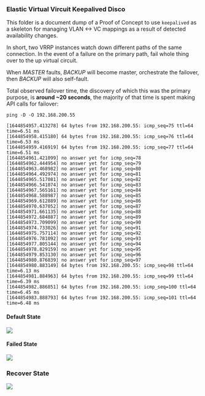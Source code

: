 ### Elastic Virtual Vircuit Keepalived Disco

This folder is a document dump of a Proof of Concept to use `keepalived` as a skeleton for managing VLAN <-> VC mappings as a result of detected availability changes.

In short, two VRRP instances watch down different paths of the same connection. In the event of a failure on the primary path, fail whole thing over to the up virtual circuit.

When *MASTER* faults, *BACKUP* will become master, orchestrate the failover, then *BACKUP* will also self-fault.

Total observed failover time, the discovery of which this was the primary purpose, is **around ~20 seconds**, the majority of that time is spent making API calls for failover:

```
ping -D -O 192.168.200.55
```
```
[1644854957.413278] 64 bytes from 192.168.200.55: icmp_seq=75 ttl=64 time=6.51 ms
[1644854958.415180] 64 bytes from 192.168.200.55: icmp_seq=76 ttl=64 time=6.53 ms
[1644854959.416919] 64 bytes from 192.168.200.55: icmp_seq=77 ttl=64 time=6.51 ms
[1644854961.421099] no answer yet for icmp_seq=78
[1644854962.444954] no answer yet for icmp_seq=79
[1644854963.468982] no answer yet for icmp_seq=80
[1644854964.492974] no answer yet for icmp_seq=81
[1644854965.517081] no answer yet for icmp_seq=82
[1644854966.541074] no answer yet for icmp_seq=83
[1644854967.565161] no answer yet for icmp_seq=84
[1644854968.588987] no answer yet for icmp_seq=85
[1644854969.612889] no answer yet for icmp_seq=86
[1644854970.637052] no answer yet for icmp_seq=87
[1644854971.661135] no answer yet for icmp_seq=88
[1644854972.684887] no answer yet for icmp_seq=89
[1644854973.709099] no answer yet for icmp_seq=90
[1644854974.733026] no answer yet for icmp_seq=91
[1644854975.757114] no answer yet for icmp_seq=92
[1644854976.781092] no answer yet for icmp_seq=93
[1644854977.805144] no answer yet for icmp_seq=94
[1644854978.829159] no answer yet for icmp_seq=95
[1644854979.853130] no answer yet for icmp_seq=96
[1644854980.876839] no answer yet for icmp_seq=97
[1644854980.883149] 64 bytes from 192.168.200.55: icmp_seq=98 ttl=64 time=6.13 ms
[1644854981.884963] 64 bytes from 192.168.200.55: icmp_seq=99 ttl=64 time=6.39 ms
[1644854982.886851] 64 bytes from 192.168.200.55: icmp_seq=100 ttl=64 time=6.45 ms
[1644854983.888793] 64 bytes from 192.168.200.55: icmp_seq=101 ttl=64 time=6.48 ms
```


#### Default State


![](https://s3.wasabisys.com/metalstaticassets/vrrpdefault.JPG)


#### Failed State

![](https://s3.wasabisys.com/metalstaticassets/vrrpfailed.JPG)

### Recover State

![](https://s3.wasabisys.com/metalstaticassets/vrrprecovery.JPG)